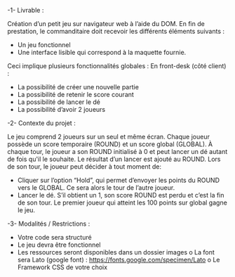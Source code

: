-1- Livrable :

Création d’un petit jeu sur navigateur web à l’aide du DOM.
En fin de prestation, le commanditaire doit recevoir les différents éléments suivants :
- Un jeu fonctionnel
- Une interface lisible qui correspond à la maquette fournie.

Ceci implique plusieurs fonctionnalités globales :
En front-desk (côté client) :
- La possibilité de créer une nouvelle partie
- La possibilité de retenir le score courant
- La possibilité de lancer le dé
- La possibilité d’avoir 2 joueurs

-2- Contexte du projet :

Le jeu comprend 2 joueurs sur un seul et même écran.
Chaque joueur possède un score temporaire (ROUND) et un score global (GLOBAL).
À chaque tour, le joueur a son ROUND initialisé à 0 et peut lancer un dé autant de fois qu'il le souhaite. Le
résultat d’un lancer est ajouté au ROUND.
Lors de son tour, le joueur peut décider à tout moment de:
- Cliquer sur l’option “Hold”, qui permet d’envoyer les points du ROUND vers le GLOBAL. Ce sera alors le
tour de l’autre joueur.
- Lancer le dé. S’il obtient un 1, son score ROUND est perdu et c’est la fin de son tour.
Le premier joueur qui atteint les 100 points sur global gagne le jeu.


-3- Modalités / Restrictions :
- Votre code sera structuré
- Le jeu devra être fonctionnel
- Les ressources seront disponibles dans un dossier images
    o La font sera Lato (google font) : https://fonts.google.com/specimen/Lato
    o Le Framework CSS de votre choix